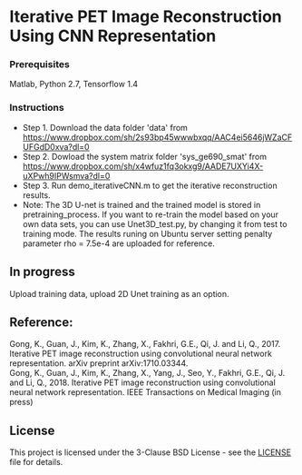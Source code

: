 # Iterative PET Image Reconstruction Using CNN Representation
### Prerequisites
Matlab, Python 2.7, Tensorflow 1.4
### Instructions
* Step 1. 
Download the data folder 'data' from https://www.dropbox.com/sh/2s93bp45wwwbxqq/AAC4ei5646jWZaCFUFGdD0xva?dl=0
* Step 2. 
Dowload the system matrix folder 'sys_ge690_smat' from https://www.dropbox.com/sh/x4wfuz1fq3okxg9/AADE7UXYi4X-uXPwh9IPWsmva?dl=0
* Step 3. 
Run demo_iterativeCNN.m to get the iterative reconstruction results. 
* Note: 
The 3D U-net is trained and the trained model is stored in pretraining_process. If you want to re-train the model based on your own data sets, you can use Unet3D_test.py, by changing it from test to training mode. 
The results runing on Ubuntu server setting penalty parameter rho = 7.5e-4 are uploaded for reference. 

## In progress
Upload training data, upload 2D Unet training as an option.
## Reference:
Gong, K., Guan, J., Kim, K., Zhang, X., Fakhri, G.E., Qi, J. and Li, Q., 2017. Iterative PET image reconstruction using convolutional neural network representation. arXiv preprint arXiv:1710.03344. <br />
Gong, K., Guan, J., Kim, K., Zhang, X., Yang, J., Seo, Y.,  Fakhri, G.E., Qi, J. and Li, Q., 2018. Iterative PET image reconstruction using convolutional neural network representation. IEEE Transactions on Medical Imaging (in press)
## License
This project is licensed under the 3-Clause BSD License - see the [LICENSE](LICENSE) file for details.
